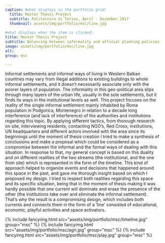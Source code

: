 ```yaml
---
caption: #what displays in the portfolio grid:
  title: Master Thesis Project
  subtitle: Politecnico di Torino, April - December 2017
  thumbnail: assets/img/portfolio/msc/line.jpg
  
#what displays when the item is clicked:
title: Master Thesis Project
subtitle: Balancing between informality and official planning policies 
image: assets/img/portfolio/msc/line.jpg
alt:
group: msc

---
```


Informal settlements and informal ways of living in Western Balkan countries may vary from illegal additions to existing buildings to whole informal settlements, and it doesn’t necessarily associate only with the poorer layers of population. The informality in this geo-political area slips through many layers of the urban life, usually in the sole settlements, but it finds its ways in the institutional levels as well. This project focuses on the reality of the single informal settlement mainly inhabited by Roma population in Podgorica, Montenegro in relation to a decade long interference (and lack of interference) of the authorities and institutions regarding this topic. By applying different tactics, from thorough research on site, interviewing residents, contacting NGO’s, Red Cross, institutions, UN headquarters and different actors involved with the area since its beginnings until the moment of thesis creation I tried to make a synthesis of conclusions and make a proposal which could be considered as a compromise between the informal and the formal ways of dealing with this situation. In response to that, my general concept is based on this duality and on different realities of the two streams (the institutional, and the one from site) which is represented in the form of the timeline. This kind of approach helped to organize events and decisions that happened around this space in the past, and gave me thorough insight based on which I proposed my design. I tried to respect both realities regarding this space and its specific situation, being that in the moment of thesis making it was hardly possible that one current will dominate and erase the presence of the other (the institutions take over and eliminate the informal settlement). That’s why the result is a compromising design, which includes both currents and connects them in the form of a ‘line’ consisted of educational, economic, playful activities and space activators. 

{% include fancyimg.html src="assets/img/portfolio/msc/timeline.jpg" group="msc" %}
{% include fancyimg.html src="assets/img/portfolio/msc/agri.jpg" group="msc" %}
{% include fancyimg.html src="assets/img/portfolio/msc/play.jpg" group="msc" %}
